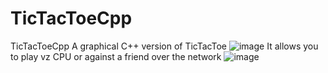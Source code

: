 # TicTacToeCpp
TicTacToeCpp
A graphical C++ version of TicTacToe 
![image](https://user-images.githubusercontent.com/24820069/136459011-0c665c99-01a4-483d-aab8-1c005162b04b.png)
It allows you to play vz CPU or against a friend over the network
![image](https://user-images.githubusercontent.com/24820069/136459222-d4ac5e32-cb22-4f11-8057-5289886702e8.png)
